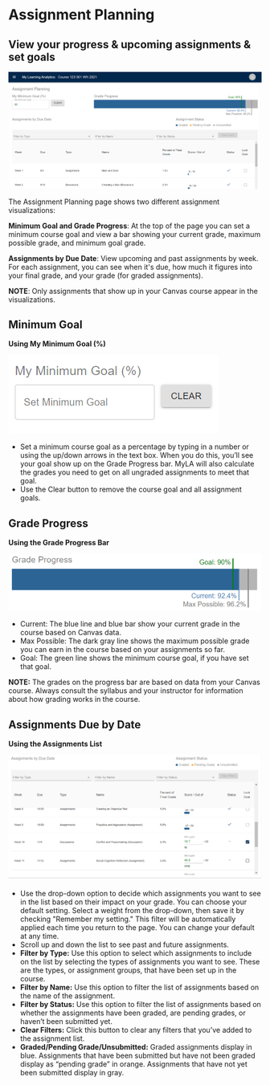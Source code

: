 # Assignment Planning
## View your progress & upcoming assignments & set goals
![Assignment Planning view](../assets/images/MyLA_AssignmentPlanningOverview.png)

The Assignment Planning page shows two different assignment visualizations:

**Minimum Goal and Grade Progress**: At the top of the page you can set a minimum course goal and view a bar showing your current grade, maximum possible grade, and minimum goal grade.

**Assignments by Due Date**: View upcoming and past assignments by week. For each assignment, you can see when it's due, how much it figures into your final grade, and your grade (for graded assignments).

**NOTE**: Only assignments that show up in your Canvas course appear in the visualizations.

## Minimum Goal
**Using My Minimum Goal (%)**

![minimum goal setting](./assets/images/MyLA_AP_CourseGoal.png)

* Set a minimum course goal as a percentage by typing in a number or using the up/down arrows in the text box. When you do this, you’ll see your goal show up on the Grade Progress bar. MyLA will also calculate the grades you need to get on all ungraded assignments to meet that goal.
* Use the Clear button to remove the course goal and all assignment goals.

## Grade Progress
**Using the Grade Progress Bar**

![grade progress bar](./assets/images/MyLA_AP_ProgressBar.png)

* Current: The blue line and blue bar show your current grade in the course based on Canvas data.
* Max Possible: The dark gray line shows the maximum possible grade you can earn in the course based on your assignments so far.
* Goal: The green line shows the minimum course goal, if you have set that goal.

**NOTE:** The grades on the progress bar are based on data from your Canvas course. Always consult the syllabus and your instructor for information about how grading works in the course.

## Assignments Due by Date
**Using the Assignments List**

![assignment list](./assets/images/MyLA_AP_AssignmentList.png)

* Use the drop-down option to decide which assignments you want to see in the list based on their impact on your grade. You can choose your default setting. Select a weight from the drop-down, then save it by checking "Remember my setting." This filter will be automatically applied each time you return to the page. You can change your default at any time.
* Scroll up and down the list to see past and future assignments.
* **Filter by Type:** Use this option to select which assignments to include on the list by selecting the types of assignments you want to see. These are the types, or assignment groups, that have been set up in the course.
* **Filter by Name:** Use this option to filter the list of assignments based on the name of the assignment.
* **Filter by Status:** Use this option to filter the list of assignments based on whether the assignments have been graded, are pending grades, or haven’t been submitted yet.
* **Clear Filters:** Click this button to clear any filters that you’ve added to the assignment list.
* **Graded/Pending Grade/Unsubmitted:** Graded assignments display in blue. Assignments that have been submitted but have not been graded display as “pending grade” in orange. Assignments that have not yet been submitted display in gray.